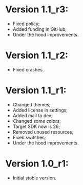 # Version 1.1_r3:
- Fixed policy;
- Added funding in GitHub;
- Under the hood improvements.

# Version 1.1_r2:
- Fixed crashes.

# Version 1.1_r1:
- Changed themes;
- Added license in settings;
- Added mail to dev;
- Changed some colors;
- Target SDK now is 26;
- Removed unused resources;
- Fixed switches;
- Under the hood improvements.

# Version 1.0_r1:
- Initial stable version.